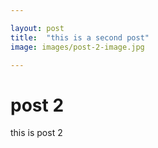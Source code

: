 ```yaml
---

layout: post
title:  "this is a second post"
image: images/post-2-image.jpg

---
```


# post 2
this is post 2